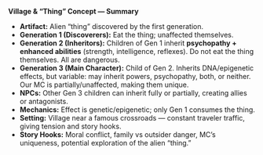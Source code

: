 **Village & “Thing” Concept — Summary**

* **Artifact:** Alien “thing” discovered by the first generation.
* **Generation 1 (Discoverers):** Eat the thing; unaffected themselves.
* **Generation 2 (Inheritors):** Children of Gen 1 inherit **psychopathy + enhanced abilities** (strength, intelligence, reflexes). Do not eat the thing themselves. All are dangerous.
* **Generation 3 (Main Character):** Child of Gen 2. Inherits DNA/epigenetic effects, but variable: may inherit powers, psychopathy, both, or neither. Our MC is partially/unaffected, making them unique.
* **NPCs:** Other Gen 3 children can inherit fully or partially, creating allies or antagonists.
* **Mechanics:** Effect is genetic/epigenetic; only Gen 1 consumes the thing.
* **Setting:** Village near a famous crossroads — constant traveler traffic, giving tension and story hooks.
* **Story Hooks:** Moral conflict, family vs outsider danger, MC’s uniqueness, potential exploration of the alien “thing.”